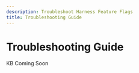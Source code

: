 ```yaml
---
description: Troubleshoot Harness Feature Flags
title: Troubleshooting Guide
---
```


# Troubleshooting Guide
KB Coming Soon



